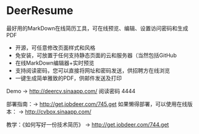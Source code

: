 DeerResume
==========

最好用的MarkDown在线简历工具，可在线预览、编辑、设置访问密码和生成PDF

  - 开源，可任意修改页面样式和风格
  - 免安装，可放置于任何支持静态页面的云和服务器（当然包括GitHub
  - 在线MarkDown编辑器+实时预览
  - 支持阅读密码，您可以直接将网址和密码发送，供招聘方在线浏览
  - 一键生成简单雅致的PDF，供邮件发送及打印
  

Demo → http://deercv.sinaapp.com/  阅读密码 4444 

部署指南：→ http://get.jobdeer.com/745.get
如果懒得部署，可以使用在线版本： → http://cvbox.sinaapp.com/

教学：《如何写好一份技术简历》 → http://get.jobdeer.com/744.get
